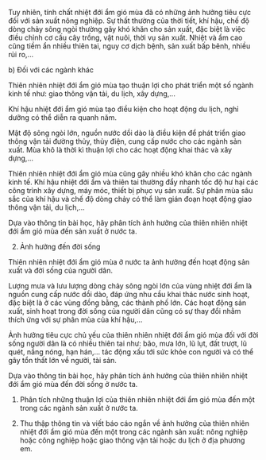 Tuy nhiên, tính chất nhiệt đới ẩm gió mùa đã có những ảnh hưởng tiêu cực đối với sản xuất nông nghiệp. Sự thất thường của thời tiết, khí hậu, chế độ dòng chảy sông ngòi thường gây khó khăn cho sản xuất, đặc biệt là việc điều chỉnh cơ cấu cây trồng, vật nuôi, thời vụ sản xuất. Nhiệt và ẩm cao cũng tiềm ẩn nhiều thiên tai, nguy cơ dịch bệnh, sản xuất bấp bênh, nhiều rủi ro,...

b) Đối với các ngành khác

Thiên nhiên nhiệt đới ẩm gió mùa tạo thuận lợi cho phát triển một số ngành kinh tế như: giao thông vận tải, du lịch, xây dựng,...

Khí hậu nhiệt đới ẩm gió mùa tạo điều kiện cho hoạt động du lịch, nghỉ dưỡng có thể diễn ra quanh năm.

Mật độ sông ngòi lớn, nguồn nước dồi dào là điều kiện để phát triển giao thông vận tải đường thủy, thủy điện, cung cấp nước cho các ngành sản xuất. Mùa khô là thời kì thuận lợi cho các hoạt động khai thác và xây dựng,...

Thiên nhiên nhiệt đới ẩm gió mùa cũng gây nhiều khó khăn cho các ngành kinh tế. Khí hậu nhiệt đới ẩm và thiên tai thường đẩy nhanh tốc độ hư hại các công trình xây dựng, máy móc, thiết bị phục vụ sản xuất. Sự phân mùa sâu sắc của khí hậu và chế độ dòng chảy có thể làm gián đoạn hoạt động giao thông vận tải, du lịch,...

Dựa vào thông tin bài học, hãy phân tích ảnh hưởng của thiên nhiên nhiệt đới ẩm gió mùa đến sản xuất ở nước ta.

2. Ảnh hưởng đến đời sống

Thiên nhiên nhiệt đới ẩm gió mùa ở nước ta ảnh hưởng đến hoạt động sản xuất và đời sống của người dân.

Lượng mưa và lưu lượng dòng chảy sông ngòi lớn của vùng nhiệt đới ẩm là nguồn cung cấp nước dồi dào, đáp ứng nhu cầu khai thác nước sinh hoạt, đặc biệt là ở các vùng đồng bằng, các thành phố lớn. Các hoạt động sản xuất, sinh hoạt trong đời sống của người dân cũng có sự thay đổi nhằm thích ứng với sự phân mùa của khí hậu,...

Ảnh hưởng tiêu cực chủ yếu của thiên nhiên nhiệt đới ẩm gió mùa đối với đời sống người dân là có nhiều thiên tai như: bão, mưa lớn, lũ lụt, đất trượt, lũ quét, nắng nóng, hạn hán,... tác động xấu tới sức khỏe con người và có thể gây tổn thất lớn về người, tài sản.

Dựa vào thông tin bài học, hãy phân tích ảnh hưởng của thiên nhiên nhiệt đới ẩm gió mùa đến đời sống ở nước ta.

1. Phân tích những thuận lợi của thiên nhiên nhiệt đới ẩm gió mùa đến một trong các ngành sản xuất ở nước ta.

2. Thu thập thông tin và viết báo cáo ngắn về ảnh hưởng của thiên nhiên nhiệt đới ẩm gió mùa đến một trong các ngành sản xuất: nông nghiệp hoặc công nghiệp hoặc giao thông vận tải hoặc du lịch ở địa phương em.